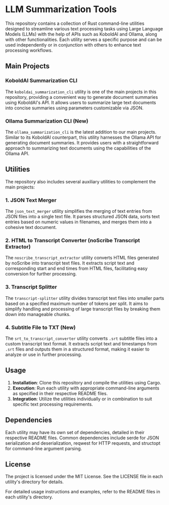 # LLM Summarization Tools

This repository contains a collection of Rust command-line utilities designed to streamline various text processing tasks using Large Language Models (LLMs) with the help of APIs such as KoboldAI and Ollama, along with other functionalities. Each utility serves a specific purpose and can be used independently or in conjunction with others to enhance text processing workflows.

## Main Projects

### KoboldAI Summarization CLI
The `koboldai_summarization_cli` utility is one of the main projects in this repository, providing a convenient way to generate document summaries using KoboldAI's API. It allows users to summarize large text documents into concise summaries using parameters customizable via JSON.

### Ollama Summarization CLI (New)
The `ollama_summarization_cli` is the latest addition to our main projects. Similar to its KoboldAI counterpart, this utility harnesses the Ollama API for generating document summaries. It provides users with a straightforward approach to summarizing text documents using the capabilities of the Ollama API.

## Utilities

The repository also includes several auxiliary utilities to complement the main projects:

### 1. JSON Text Merger
The `json_text_merger` utility simplifies the merging of text entries from JSON files into a single text file. It parses structured JSON data, sorts text entries based on numeric values in filenames, and merges them into a cohesive text document.

### 2. HTML to Transcript Converter (noScribe Transcript Extractor)
The `noscribe_transcript_extractor` utility converts HTML files generated by noScribe into transcript text files. It extracts script text and corresponding start and end times from HTML files, facilitating easy conversion for further processing.

### 3. Transcript Splitter
The `transcript-splitter` utility divides transcript text files into smaller parts based on a specified maximum number of tokens per split. It aims to simplify handling and processing of large transcript files by breaking them down into manageable chunks.

### 4. Subtitle File to TXT (New)
The `srt_to_transcript_converter` utility converts `.srt` subtitle files into a custom transcript text format. It extracts script text and timestamps from `.srt` files and outputs them in a structured format, making it easier to analyze or use in further processing.

## Usage
1. **Installation**: Clone this repository and compile the utilities using Cargo.
2. **Execution**: Run each utility with appropriate command-line arguments as specified in their respective README files.
3. **Integration**: Utilize the utilities individually or in combination to suit specific text processing requirements.

## Dependencies
Each utility may have its own set of dependencies, detailed in their respective README files. Common dependencies include serde for JSON serialization and deserialization, reqwest for HTTP requests, and structopt for command-line argument parsing.

## License
The project is licensed under the MIT License. See the LICENSE file in each utility's directory for details.

For detailed usage instructions and examples, refer to the README files in each utility's directory.
